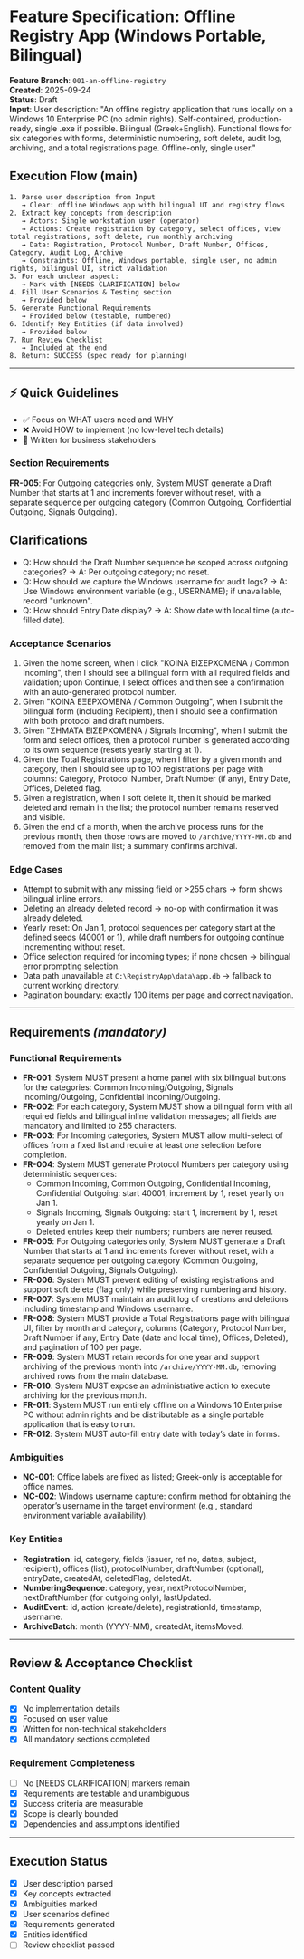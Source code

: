 # Feature Specification: Offline Registry App (Windows Portable, Bilingual)

**Feature Branch**: `001-an-offline-registry`  
**Created**: 2025-09-24  
**Status**: Draft  
**Input**: User description: "An offline registry application that runs locally on a Windows 10 Enterprise PC (no admin rights). Self-contained, production-ready, single .exe if possible. Bilingual (Greek+English). Functional flows for six categories with forms, deterministic numbering, soft delete, audit log, archiving, and a total registrations page. Offline-only, single user."

## Execution Flow (main)
```
1. Parse user description from Input
   → Clear: offline Windows app with bilingual UI and registry flows
2. Extract key concepts from description
   → Actors: Single workstation user (operator)
   → Actions: Create registration by category, select offices, view total registrations, soft delete, run monthly archiving
   → Data: Registration, Protocol Number, Draft Number, Offices, Category, Audit Log, Archive
   → Constraints: Offline, Windows portable, single user, no admin rights, bilingual UI, strict validation
3. For each unclear aspect:
   → Mark with [NEEDS CLARIFICATION] below
4. Fill User Scenarios & Testing section
   → Provided below
5. Generate Functional Requirements
   → Provided below (testable, numbered)
6. Identify Key Entities (if data involved)
   → Provided below
7. Run Review Checklist
   → Included at the end
8. Return: SUCCESS (spec ready for planning)
```

---

## ⚡ Quick Guidelines
- ✅ Focus on WHAT users need and WHY
- ❌ Avoid HOW to implement (no low-level tech details)
- 👥 Written for business stakeholders

### Section Requirements
 **FR-005**: For Outgoing categories only, System MUST generate a Draft Number that starts at 1 and
   increments forever without reset, with a separate sequence per outgoing category (Common Outgoing,
   Confidential Outgoing, Signals Outgoing).
## Clarifications
- Q: How should the Draft Number sequence be scoped across outgoing categories? → A: Per outgoing category; no reset.
- Q: How should we capture the Windows username for audit logs? → A: Use Windows environment variable (e.g., USERNAME); if unavailable, record "unknown".
- Q: How should Entry Date display? → A: Show date with local time (auto-filled date).

### Acceptance Scenarios
1. Given the home screen, when I click "ΚΟΙΝΑ ΕΙΣΕΡΧΟΜΕΝΑ / Common Incoming", then I should see a
   bilingual form with all required fields and validation; upon Continue, I select offices and then
   see a confirmation with an auto-generated protocol number.
2. Given "ΚΟΙΝΑ ΕΞΕΡΧΟΜΕΝΑ / Common Outgoing", when I submit the bilingual form (including
   Recipient), then I should see a confirmation with both protocol and draft numbers.
3. Given "ΣΗΜΑΤΑ ΕΙΣΕΡΧΟΜΕΝΑ / Signals Incoming", when I submit the form and select offices, then a
   protocol number is generated according to its own sequence (resets yearly starting at 1).
4. Given the Total Registrations page, when I filter by a given month and category, then I should see
   up to 100 registrations per page with columns: Category, Protocol Number, Draft Number (if any),
   Entry Date, Offices, Deleted flag.
5. Given a registration, when I soft delete it, then it should be marked deleted and remain in the
   list; the protocol number remains reserved and visible.
6. Given the end of a month, when the archive process runs for the previous month, then those rows are
   moved to `/archive/YYYY-MM.db` and removed from the main list; a summary confirms archival.

### Edge Cases
- Attempt to submit with any missing field or >255 chars → form shows bilingual inline errors.
- Deleting an already deleted record → no-op with confirmation it was already deleted.
- Yearly reset: On Jan 1, protocol sequences per category start at the defined seeds (40001 or 1),
  while draft numbers for outgoing continue incrementing without reset.
- Office selection required for incoming types; if none chosen → bilingual error prompting selection.
- Data path unavailable at `C:\RegistryApp\data\app.db` → fallback to current working directory.
- Pagination boundary: exactly 100 items per page and correct navigation.

---

## Requirements *(mandatory)*

### Functional Requirements
- **FR-001**: System MUST present a home panel with six bilingual buttons for the categories:
  Common Incoming/Outgoing, Signals Incoming/Outgoing, Confidential Incoming/Outgoing.
- **FR-002**: For each category, System MUST show a bilingual form with all required fields and
  bilingual inline validation messages; all fields are mandatory and limited to 255 characters.
- **FR-003**: For Incoming categories, System MUST allow multi-select of offices from a fixed list and
  require at least one selection before completion.
- **FR-004**: System MUST generate Protocol Numbers per category using deterministic sequences:
  - Common Incoming, Common Outgoing, Confidential Incoming, Confidential Outgoing: start 40001,
    increment by 1, reset yearly on Jan 1.
  - Signals Incoming, Signals Outgoing: start 1, increment by 1, reset yearly on Jan 1.
  - Deleted entries keep their numbers; numbers are never reused.
- **FR-005**: For Outgoing categories only, System MUST generate a Draft Number that starts at 1 and
   increments forever without reset, with a separate sequence per outgoing category (Common Outgoing,
   Confidential Outgoing, Signals Outgoing).
- **FR-006**: System MUST prevent editing of existing registrations and support soft delete (flag only)
  while preserving numbering and history.
- **FR-007**: System MUST maintain an audit log of creations and deletions including timestamp and
  Windows username.
- **FR-008**: System MUST provide a Total Registrations page with bilingual UI, filter by month and
  category, columns (Category, Protocol Number, Draft Number if any, Entry Date (date and local time),
  Offices, Deleted), and pagination of 100 per page.
- **FR-009**: System MUST retain records for one year and support archiving of the previous month into
  `/archive/YYYY-MM.db`, removing archived rows from the main database.
- **FR-010**: System MUST expose an administrative action to execute archiving for the previous month.
- **FR-011**: System MUST run entirely offline on a Windows 10 Enterprise PC without admin rights and
  be distributable as a single portable application that is easy to run.
- **FR-012**: System MUST auto-fill entry date with today’s date in forms.

### Ambiguities 
- **NC-001**: Office labels are fixed as listed;  Greek-only is acceptable for office names.
- **NC-002**: Windows username capture: confirm method for obtaining the operator’s username in the
  target environment (e.g., standard environment variable availability).

### Key Entities
- **Registration**: id, category, fields (issuer, ref no, dates, subject, recipient), offices (list),
  protocolNumber, draftNumber (optional), entryDate, createdAt, deletedFlag, deletedAt.
- **NumberingSequence**: category, year, nextProtocolNumber, nextDraftNumber (for outgoing only),
  lastUpdated.
- **AuditEvent**: id, action (create/delete), registrationId, timestamp, username.
- **ArchiveBatch**: month (YYYY-MM), createdAt, itemsMoved.

---

## Review & Acceptance Checklist

### Content Quality
- [x] No implementation details
- [x] Focused on user value
- [x] Written for non-technical stakeholders
- [x] All mandatory sections completed

### Requirement Completeness
- [ ] No [NEEDS CLARIFICATION] markers remain
- [x] Requirements are testable and unambiguous
- [x] Success criteria are measurable
- [x] Scope is clearly bounded
- [x] Dependencies and assumptions identified

---

## Execution Status

- [x] User description parsed
- [x] Key concepts extracted
- [x] Ambiguities marked
- [x] User scenarios defined
- [x] Requirements generated
- [x] Entities identified
- [ ] Review checklist passed
